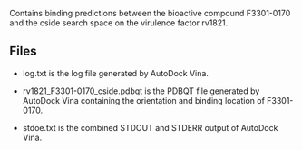 Contains binding predictions between the bioactive compound F3301-0170 and the cside search space on the virulence factor rv1821.

## Files

- log.txt is the log file generated by AutoDock Vina.

- rv1821_F3301-0170_cside.pdbqt is the PDBQT file generated by AutoDock Vina containing the orientation and binding location of F3301-0170.

- stdoe.txt is the combined STDOUT and STDERR output of AutoDock Vina.

